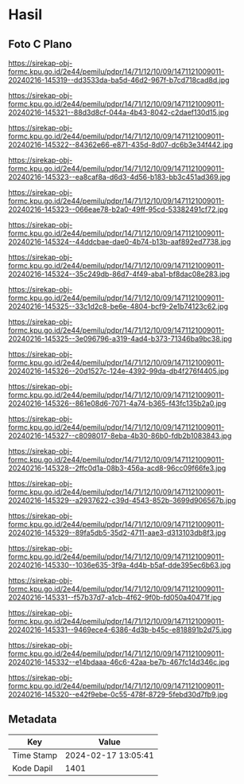 # Hasil

## Foto C Plano

https://sirekap-obj-formc.kpu.go.id/2e44/pemilu/pdpr/14/71/12/10/09/1471121009011-20240216-145319--dd3533da-ba5d-46d2-967f-b7cd718cad8d.jpg

https://sirekap-obj-formc.kpu.go.id/2e44/pemilu/pdpr/14/71/12/10/09/1471121009011-20240216-145321--88d3d8cf-044a-4b43-8042-c2daef130d15.jpg

https://sirekap-obj-formc.kpu.go.id/2e44/pemilu/pdpr/14/71/12/10/09/1471121009011-20240216-145322--84362e66-e871-435d-8d07-dc6b3e34f442.jpg

https://sirekap-obj-formc.kpu.go.id/2e44/pemilu/pdpr/14/71/12/10/09/1471121009011-20240216-145323--ea8caf8a-d6d3-4d56-b183-bb3c451ad369.jpg

https://sirekap-obj-formc.kpu.go.id/2e44/pemilu/pdpr/14/71/12/10/09/1471121009011-20240216-145323--066eae78-b2a0-49ff-95cd-53382491cf72.jpg

https://sirekap-obj-formc.kpu.go.id/2e44/pemilu/pdpr/14/71/12/10/09/1471121009011-20240216-145324--44ddcbae-dae0-4b74-b13b-aaf892ed7738.jpg

https://sirekap-obj-formc.kpu.go.id/2e44/pemilu/pdpr/14/71/12/10/09/1471121009011-20240216-145324--35c249db-86d7-4f49-aba1-bf8dac08e283.jpg

https://sirekap-obj-formc.kpu.go.id/2e44/pemilu/pdpr/14/71/12/10/09/1471121009011-20240216-145325--33c1d2c8-be6e-4804-bcf9-2e1b74123c62.jpg

https://sirekap-obj-formc.kpu.go.id/2e44/pemilu/pdpr/14/71/12/10/09/1471121009011-20240216-145325--3e096796-a319-4ad4-b373-71346ba9bc38.jpg

https://sirekap-obj-formc.kpu.go.id/2e44/pemilu/pdpr/14/71/12/10/09/1471121009011-20240216-145326--20d1527c-124e-4392-99da-db4f276f4405.jpg

https://sirekap-obj-formc.kpu.go.id/2e44/pemilu/pdpr/14/71/12/10/09/1471121009011-20240216-145326--861e08d6-7071-4a74-b365-f43fc135b2a0.jpg

https://sirekap-obj-formc.kpu.go.id/2e44/pemilu/pdpr/14/71/12/10/09/1471121009011-20240216-145327--c8098017-8eba-4b30-86b0-fdb2b1083843.jpg

https://sirekap-obj-formc.kpu.go.id/2e44/pemilu/pdpr/14/71/12/10/09/1471121009011-20240216-145328--2ffc0d1a-08b3-456a-acd8-96cc09f66fe3.jpg

https://sirekap-obj-formc.kpu.go.id/2e44/pemilu/pdpr/14/71/12/10/09/1471121009011-20240216-145329--a2937622-c39d-4543-852b-3699d906567b.jpg

https://sirekap-obj-formc.kpu.go.id/2e44/pemilu/pdpr/14/71/12/10/09/1471121009011-20240216-145329--89fa5db5-35d2-4711-aae3-d313103db8f3.jpg

https://sirekap-obj-formc.kpu.go.id/2e44/pemilu/pdpr/14/71/12/10/09/1471121009011-20240216-145330--1036e635-3f9a-4d4b-b5af-dde395ec6b63.jpg

https://sirekap-obj-formc.kpu.go.id/2e44/pemilu/pdpr/14/71/12/10/09/1471121009011-20240216-145331--f57b37d7-a1cb-4f62-9f0b-fd050a40471f.jpg

https://sirekap-obj-formc.kpu.go.id/2e44/pemilu/pdpr/14/71/12/10/09/1471121009011-20240216-145331--9469ece4-6386-4d3b-b45c-e818891b2d75.jpg

https://sirekap-obj-formc.kpu.go.id/2e44/pemilu/pdpr/14/71/12/10/09/1471121009011-20240216-145332--e14bdaaa-46c6-42aa-be7b-467fc14d346c.jpg

https://sirekap-obj-formc.kpu.go.id/2e44/pemilu/pdpr/14/71/12/10/09/1471121009011-20240216-145320--e42f9ebe-0c55-478f-8729-5febd30d7fb9.jpg


## Metadata

| Key        | Value               |
| ---------- | ------------------- |
| Time Stamp | 2024-02-17 13:05:41 |
| Kode Dapil | 1401                |



